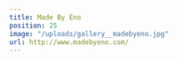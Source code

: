 ```yaml
---
title: Made By Eno
position: 25
image: "/uploads/gallery__madebyeno.jpg"
url: http://www.madebyeno.com/
---
```


